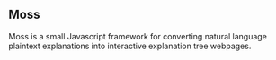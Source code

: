 ## Moss ##
Moss is a small Javascript framework for converting natural language plaintext explanations into interactive explanation tree webpages.
